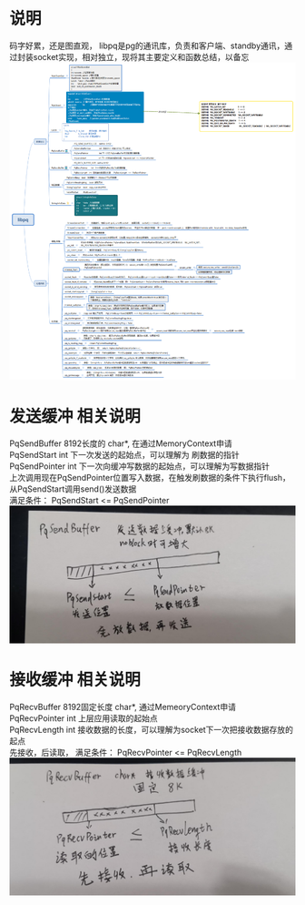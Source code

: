 # 说明
码字好累，还是图直观， libpq是pg的通讯库，负责和客户端、standby通讯，通过封装socket实现，相对独立，现将其主要定义和函数总结，以备忘
![](https://github.com/shines001/blog/blob/master/postgres/img/libpq.png)
    
     
# 发送缓冲 相关说明
PqSendBuffer   8192长度的 char*, 在通过MemoryContext申请  
PqSendStart    int   下一次发送的起始点，可以理解为 刷数据的指针  
PqSendPointer    int   下一次向缓冲写数据的起始点，可以理解为写数据指针  
上次调用现在PqSendPointer位置写入数据，在触发刷数据的条件下执行flush，从PqSendStart调用send()发送数据  
满足条件： PqSendStart  <= PqSendPointer  
![](https://github.com/shines001/blog/blob/master/postgres/img/PqSendBuffer.jpg)
    
     
# 接收缓冲 相关说明
PqRecvBuffer     8192固定长度  char*, 通过MemeoryContext申请  
PqRecvPointer    int 上层应用读取的起始点  
PqRecvLength     int  接收数据的长度，可以理解为socket下一次把接收数据存放的起点  
先接收，后读取， 满足条件： PqRecvPointer <= PqRecvLength  
![](https://github.com/shines001/blog/blob/master/postgres/img/PqRecvBuffer.jpg)
